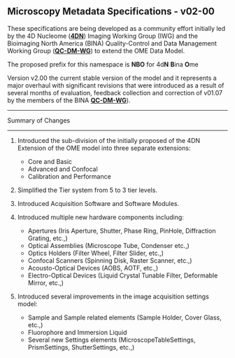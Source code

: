 Microscopy Metadata Specifications - v02-00
-------------------------------------------
These specifications are being developed as a community effort initially led by the 4D Nucleome ([**4DN**](https://www.4dnucleome.org/)) Imaging Working Group (IWG) and the Bioimaging North America (BINA) Quality-Control and Data Management Working Group ([**QC-DM-WG**](https://www.bioimagingna.org/qc-dm-wg)) to extend the OME Data Model.

The proposed prefix for this namespace is **NBO** for 4d**N** **B**ina **O**me

Version v2.00 the current stable version of the model and it represents  a major overhaul with significant revisions that were introduced as a result of several months of evaluation, feedback collection and correction of v01.07 by the members of the BINA [**QC-DM-WG**](https://www.bioimagingna.org/qc-dm-wg)).

******************
Summary of Changes
******************

1. Introduced the sub-division of the initially proposed of the 4DN Extension of the OME model into three separate extensions:
    - Core and Basic
    - Advanced and Confocal
    - Calibration and Performance

2. Simplified the Tier system from 5 to 3 tier levels.

3. Introduced Acquisition Software and Software Modules.

4. Introduced multiple new hardware components including:
    - Apertures (Iris Aperture, Shutter, Phase Ring, PinHole, Diffraction Grating, etc.,)
    - Optical Assemblies (Microscope Tube, Condenser etc.,)
    - Optics Holders (Filter Wheel, Filter Slider, etc.,)
    - Confocal Scanners (Spinning Disk, Raster Scanner, etc.,)
    - Acousto-Optical Devices (AOBS, AOTF, etc.,)
    - Electro-Optical Devices (Liquid Crystal Tunable Filter, Deformable Mirror, etc.,)

5. Introduced several improvements in the image acquisition settings model:
    - Sample and Sample related elements (Sample Holder, Cover Glass, etc.,)
    - Fluorophore and Immersion Liquid
    - Several new Settings elements (MicroscopeTableSettings, PrismSettings, ShutterSettings, etc.,)
